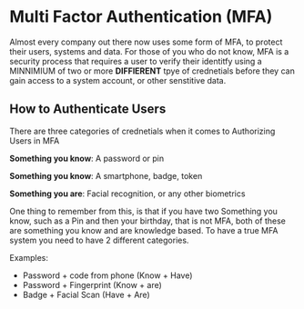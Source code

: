 # Multi Factor Authentication (MFA)

Almost every company out there now uses some form of MFA, to protect their users, systems and data. For those of you who do not know, MFA is a security process that requires a user to verify their identitfy using a MINNIMIUM of two or more **DIFFIERENT** tpye of crednetials before they can gain access to a system account, or other senstitive data. 

## How to Authenticate Users

There are three categories of crednetials when it comes to Authorizing Users in MFA

**Something you know**: A password or pin

**Something you know**: A smartphone, badge, token

**Something you are**: Facial recognition, or any other biometrics

One thing to remember from this, is that if you have two Something you know, such as a Pin and then your birthday, that is not MFA, both of these are something you know and are knowledge based. To have a true MFA system you need to have 2 different categories.

Examples:
- Password + code from phone (Know + Have)
- Password + Fingerprint (Know + are)
- Badge + Facial Scan (Have + Are)
